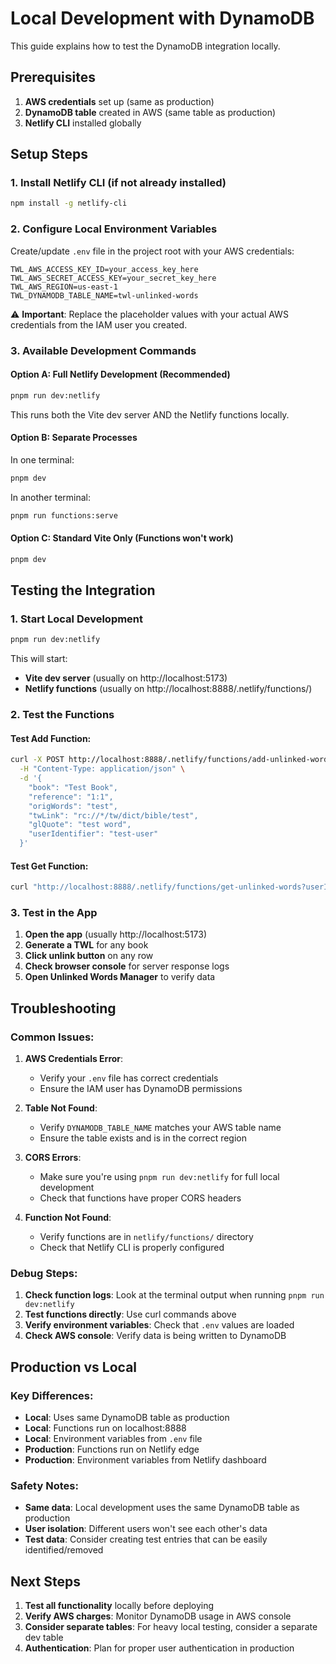 # Local Development with DynamoDB

This guide explains how to test the DynamoDB integration locally.

## Prerequisites

1. **AWS credentials** set up (same as production)
2. **DynamoDB table** created in AWS (same table as production)
3. **Netlify CLI** installed globally

## Setup Steps

### 1. Install Netlify CLI (if not already installed)

```bash
npm install -g netlify-cli
```

### 2. Configure Local Environment Variables

Create/update `.env` file in the project root with your AWS credentials:

```env
TWL_AWS_ACCESS_KEY_ID=your_access_key_here
TWL_AWS_SECRET_ACCESS_KEY=your_secret_key_here
TWL_AWS_REGION=us-east-1
TWL_DYNAMODB_TABLE_NAME=twl-unlinked-words
```

⚠️ **Important**: Replace the placeholder values with your actual AWS credentials from the IAM user you created.

### 3. Available Development Commands

#### Option A: Full Netlify Development (Recommended)

```bash
pnpm run dev:netlify
```

This runs both the Vite dev server AND the Netlify functions locally.

#### Option B: Separate Processes

In one terminal:

```bash
pnpm dev
```

In another terminal:

```bash
pnpm run functions:serve
```

#### Option C: Standard Vite Only (Functions won't work)

```bash
pnpm dev
```

## Testing the Integration

### 1. Start Local Development

```bash
pnpm run dev:netlify
```

This will start:

- **Vite dev server** (usually on http://localhost:5173)
- **Netlify functions** (usually on http://localhost:8888/.netlify/functions/)

### 2. Test the Functions

#### Test Add Function:

```bash
curl -X POST http://localhost:8888/.netlify/functions/add-unlinked-word \
  -H "Content-Type: application/json" \
  -d '{
    "book": "Test Book",
    "reference": "1:1",
    "origWords": "test",
    "twLink": "rc://*/tw/dict/bible/test",
    "glQuote": "test word",
    "userIdentifier": "test-user"
  }'
```

#### Test Get Function:

```bash
curl "http://localhost:8888/.netlify/functions/get-unlinked-words?userIdentifier=test-user"
```

### 3. Test in the App

1. **Open the app** (usually http://localhost:5173)
2. **Generate a TWL** for any book
3. **Click unlink button** on any row
4. **Check browser console** for server response logs
5. **Open Unlinked Words Manager** to verify data

## Troubleshooting

### Common Issues:

1. **AWS Credentials Error**:

   - Verify your `.env` file has correct credentials
   - Ensure the IAM user has DynamoDB permissions

2. **Table Not Found**:

   - Verify `DYNAMODB_TABLE_NAME` matches your AWS table name
   - Ensure the table exists and is in the correct region

3. **CORS Errors**:

   - Make sure you're using `pnpm run dev:netlify` for full local development
   - Check that functions have proper CORS headers

4. **Function Not Found**:
   - Verify functions are in `netlify/functions/` directory
   - Check that Netlify CLI is properly configured

### Debug Steps:

1. **Check function logs**: Look at the terminal output when running `pnpm run dev:netlify`
2. **Test functions directly**: Use curl commands above
3. **Verify environment variables**: Check that `.env` values are loaded
4. **Check AWS console**: Verify data is being written to DynamoDB

## Production vs Local

### Key Differences:

- **Local**: Uses same DynamoDB table as production
- **Local**: Functions run on localhost:8888
- **Local**: Environment variables from `.env` file
- **Production**: Functions run on Netlify edge
- **Production**: Environment variables from Netlify dashboard

### Safety Notes:

- **Same data**: Local development uses the same DynamoDB table as production
- **User isolation**: Different users won't see each other's data
- **Test data**: Consider creating test entries that can be easily identified/removed

## Next Steps

1. **Test all functionality** locally before deploying
2. **Verify AWS charges**: Monitor DynamoDB usage in AWS console
3. **Consider separate tables**: For heavy local testing, consider a separate dev table
4. **Authentication**: Plan for proper user authentication in production
